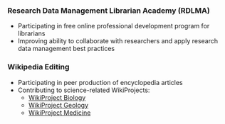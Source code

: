 ### Research Data Management Librarian Academy (RDLMA)

- Participating in free online professional development program for librarians
- Improving ability to collaborate with researchers and apply research data management best practices

### Wikipedia Editing

- Participating in peer production of encyclopedia articles
- Contributing to science-related WikiProjects: 
  - [WikiProject Biology](https://en.wikipedia.org/wiki/Wikipedia:WikiProject_Biology)
  - [WikiProject Geology](https://en.wikipedia.org/wiki/Wikipedia:WikiProject_Geology)
  - [WikiProject Medicine](https://en.wikipedia.org/wiki/Wikipedia:WikiProject_Medicine)



